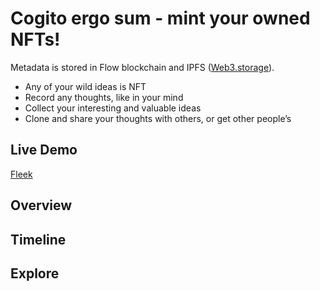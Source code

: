 # Cogito ergo sum - mint your owned NFTs!

Metadata is stored in Flow blockchain and IPFS ([Web3.storage](https://web3.storage)).

- Any of your wild ideas is NFT
- Record any thoughts, like in your mind
- Collect your interesting and valuable ideas
- Clone and share your thoughts with others, or get other people’s

## Live Demo

[Fleek](https://cogito.on.fleek.co/)

## Overview

## Timeline

## Explore
